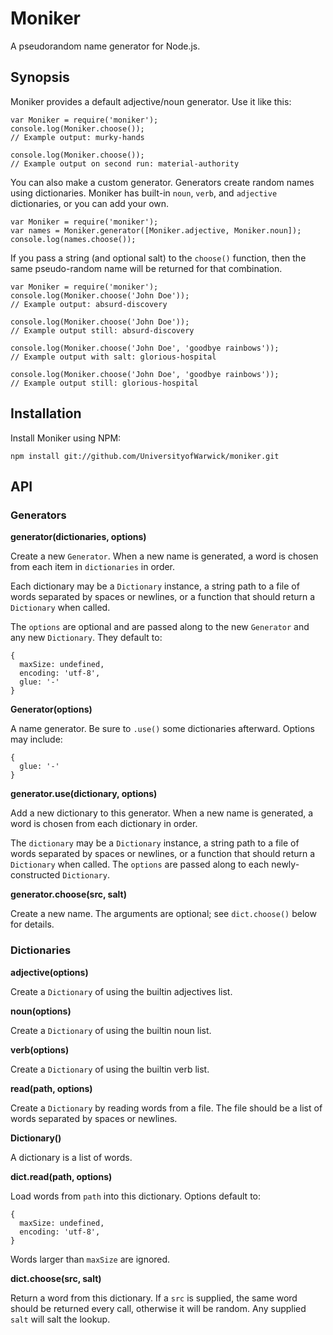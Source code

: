 # Moniker #

A pseudorandom name generator for Node.js.

## Synopsis ##

Moniker provides a default adjective/noun generator. Use it like this:

    var Moniker = require('moniker');
    console.log(Moniker.choose());
    // Example output: murky-hands
      
    console.log(Moniker.choose());
    // Example output on second run: material-authority

You can also make a custom generator. Generators create random names
using dictionaries. Moniker has built-in `noun`, `verb`, and
`adjective` dictionaries, or you can add your own.

    var Moniker = require('moniker');
    var names = Moniker.generator([Moniker.adjective, Moniker.noun]);
    console.log(names.choose());
    
If you pass a string (and optional salt) to the `choose()` function,
then the same pseudo-random name will be returned for that combination.

    var Moniker = require('moniker');    
    console.log(Moniker.choose('John Doe'));
    // Example output: absurd-discovery
      
    console.log(Moniker.choose('John Doe'));
    // Example output still: absurd-discovery
      
    console.log(Moniker.choose('John Doe', 'goodbye rainbows'));
    // Example output with salt: glorious-hospital
      
    console.log(Moniker.choose('John Doe', 'goodbye rainbows'));
    // Example output still: glorious-hospital

## Installation ##

Install Moniker using NPM:

    npm install git://github.com/UniversityofWarwick/moniker.git

## API ##

### Generators ###

**generator(dictionaries, options)**

Create a new `Generator`. When a new name is generated, a word is
chosen from each item in `dictionaries` in order.

Each dictionary may be a `Dictionary` instance, a string path to a
file of words separated by spaces or newlines, or a function that
should return a `Dictionary` when called.

The `options` are optional and are passed along to the new
`Generator` and any new `Dictionary`. They default to:

    {
      maxSize: undefined,
      encoding: 'utf-8',
      glue: '-'
    }

**Generator(options)**

A name generator. Be sure to `.use()` some dictionaries
afterward. Options may include:

    {
      glue: '-'
    }

**generator.use(dictionary, options)**

Add a new dictionary to this generator. When a new name is generated,
a word is chosen from each dictionary in order.

The `dictionary` may be a `Dictionary` instance, a string path to a
file of words separated by spaces or newlines, or a function that
should return a `Dictionary` when called. The `options` are passed
along to each newly-constructed `Dictionary`.

**generator.choose(src, salt)**

Create a new name. The arguments are optional; see `dict.choose()`
below for details.

### Dictionaries ###

**adjective(options)**

Create a `Dictionary` of using the builtin adjectives list.

**noun(options)**

Create a `Dictionary` of using the builtin noun list.

**verb(options)**

Create a `Dictionary` of using the builtin verb list.

**read(path, options)**

Create a `Dictionary` by reading words from a file. The file should be
a list of words separated by spaces or newlines.

**Dictionary()**

A dictionary is a list of words.

**dict.read(path, options)**

Load words from `path` into this dictionary. Options default to:

    {
      maxSize: undefined,
      encoding: 'utf-8',
    }

Words larger than `maxSize` are ignored.

**dict.choose(src, salt)**

Return a word from this dictionary. If a `src` is supplied, the same
word should be returned every call, otherwise it will be random.
Any supplied `salt` will salt the lookup.



